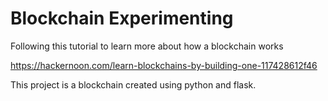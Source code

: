 # Blockchain Experimenting

Following this tutorial to learn more about how a blockchain works

https://hackernoon.com/learn-blockchains-by-building-one-117428612f46

This project is a blockchain created using python and flask.